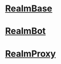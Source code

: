 # [RealmBase](https://github.com/kingingo/RealmBase)
# [RealmBot](https://github.com/kingingo/RealmBot)
# [RealmProxy](https://github.com/kingingo/RealmProxy)
